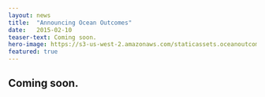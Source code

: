 ```yaml
---
layout: news
title:  "Announcing Ocean Outcomes"
date:   2015-02-10
teaser-text: Coming soon.
hero-image: https://s3-us-west-2.amazonaws.com/staticassets.oceanoutcomes.org/hero+photos/news3hero.jpg
featured: true
---
```


## Coming soon.
